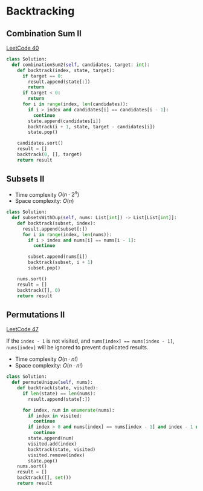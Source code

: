 # Backtracking

## Combination Sum II

[LeetCode 40](https://leetcode.com/problems/combination-sum-ii/solution/)

```py
class Solution:
  def combinationSum2(self, candidates, target: int):
    def backtrack(index, state, target):
      if target == 0:
        result.append(state[:])
        return
      if target < 0:
        return
      for i in range(index, len(candidates)):
        if i > index and candidates[i] == candidates[i - 1]:
          continue
        state.append(candidates[i])
        backtrack(i + 1, state, target - candidates[i])
        state.pop()

    candidates.sort()
    result = []
    backtrack(0, [], target)
    return result
```

## Subsets II

- Time complexity $O(n \cdot 2^n)$
- Space complexity: $O(n)$

```py
class Solution:
  def subsetsWithDup(self, nums: List[int]) -> List[List[int]]:
    def backtrack(subset, index):
      result.append(subset[:])
      for i in range(index, len(nums)):
        if i > index and nums[i] == nums[i - 1]:
          continue

        subset.append(nums[i])
        backtrack(subset, i + 1)
        subset.pop()

    nums.sort()
    result = []
    backtrack([], 0)
    return result
```

## Permutations II

[LeetCode 47](https://leetcode.com/problems/permutations-ii/)

If the `index - 1` is not visited, and `nums[index] == nums[index - 1]`, `nums[index]` will be ignored to prevent duplicated results.

- Time complexity $O(n \cdot n!)$
- Space complexity: $O(n \cdot n!)$

```py
class Solution:
  def permuteUnique(self, nums):
    def backtrack(state, visited):
      if len(state) == len(nums):
        result.append(state[:])

      for index, num in enumerate(nums):
        if index in visited:
          continue
        if index > 0 and nums[index] == nums[index - 1] and index - 1 not in visited:
          continue
        state.append(num)
        visited.add(index)
        backtrack(state, visited)
        visited.remove(index)
        state.pop()
    nums.sort()
    result = []
    backtrack([], set())
    return result
```
